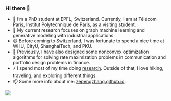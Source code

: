 ### Hi there 👋

<!--
**zepengzhang/zepengzhang** is a ✨ _special_ ✨ repository because its `README.md` (this file) appears on your GitHub profile.

Here are some ideas to get you started:

- 🔭 I’m currently working on ...
- 🌱 I’m currently learning ...
- 👯 I’m looking to collaborate on ...
- 🤔 I’m looking for help with ...
- 💬 Ask me about ...
- 📫 How to reach me: ...
- 😄 Pronouns: ...
- ⚡ Fun fact: ...
-->

- 🌱 I’m a PhD student at EPFL, Switzerland. Currently, I am at Télécom Paris, Institut Polytechnique de Paris, as a visiting student.
- 🔭 My current research focuses on graph machine learning and generative modeling with industrial applications. 
- 😄 Before coming to Switzerland, I was fortunate to spend a nice time at WHU, CityU, ShanghaiTech, and PKU.
- 🔭 Previously, I have also designed some nonconvex optimization algorithms for solving rate maximization problems in communication and portfolio design problems in finance.
- ⚡ I spend most of my time doing [research](https://scholar.google.com/citations?user=hyBOSa0AAAAJ&hl=zh-CN&oi=ao). Outside of that, I love hiking, traveling, and exploring different things. 
- 📫 Some more info about me: [zepengzhang.github.io](https://zepengzhang.github.io/).

![](https://komarev.com/ghpvc/?username=zepengzhang)
